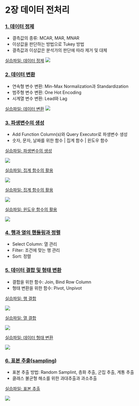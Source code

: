 # 2장 데이터 전처리

### [1. 데이터 정제](./notes/데이터%20정제.md)
- 결측값의 종류: MCAR, MAR, MNAR
- 이상값을 판단하는 방법으로 Tukey 방법
- 결측값과 이상값은 분석가의 판단에 따라 제거 및 대체

[실습파일: 데이터 정제](./데이터%20정제.json)
![](./images/workflow_데이터정제.png)

### [2. 데이터 변환](./notes/데이터%20변환.md)
- 연속형 변수 변환: Min-Max Normalization과 Standardization
- 범주형 변수 변환: One Hot Encoding
- 시계열 변수 변환: Lead와 Lag

[실습파일: 데이터 변환](./데이터%20변환.json)
![](./images/workflow_데이터변환.png)

### [3. 파생변수의 생성](./notes/파생변수의%20생성.md)
- Add Function Column(s)와 Query Executor로 파생변수 생성
- 숫자, 문자, 날짜를 위한 함수 | 집계 함수 | 윈도우 함수

[실습파일: 파생변수의 생성](./파생변수의%20생성.json)

![](./images/workflow_파생변수의생성.png)

[실습파일: 집계 함수의 활용](./함수의%20활용.json)

![](./images/workflow_함수의활용.png)

[실습파일: 집계 함수의 활용](./집계%20함수의%20활용.json)

![](./images/workflow_집계함수의활용.png)

[실습파일: 윈도우 함수의 활용](./윈도우%20함수의%20활용.json)

![](./images/workflow_윈도우함수의활용.png)

### [4. 행과 열의 핸들링과 정렬](./notes/행과%20열의%20핸들링과%20정렬.md)
- Select Column: 열 관리
- Filter: 조건에 맞는 행 관리
- Sort: 정렬


### [5. 데이터 결합 및 형태 변환](./notes/데이터%20결합%20및%20형태%20변환.md)
- 결합을 위한 함수: Join, Bind Row Column
- 형태 변환을 위한 함수: Pivot, Unpivot

[실습파일: 행 결합](./행%20결합.json)

![](./images/workflow_행결합.png)

[실습파일: 열 결합](./열%20결합.json)

![](./images/workflow_열결합.png)

[실습파일: 데이터 형태 변환](./데이터%20형태%20변환.json)

![](./images/workflow_데이터형태변환.png)


### [6. 표본 추출(sampling)](./notes/표본%20추출.md)
- 표본 추출 방법: Random Samplint, 층화 추출, 군집 추출, 계통 추출
- 클래스 불균형 해소를 위한 과대추출과 과소추출

[실습파일: 표본 추출](./표본%20추출.json)

![](./images/workflow_표본추출.png)
